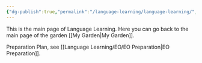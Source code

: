 ```yaml
---
{"dg-publish":true,"permalink":"/language-learning/language-learning/","dgPassFrontmatter":true}
---
```


This is the main page of Language Learning.
Here you can go back to the main page of the garden [[My Garden\|My Garden]].

Preparation Plan, see [[Language Learning/EO/EO Preparation\|EO Preparation]].